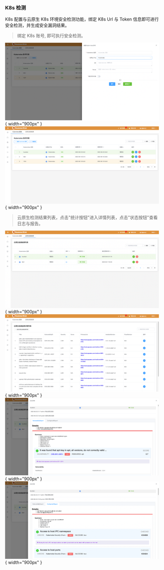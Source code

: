 ### K8s 检测

K8s 配置与云原生 K8s 环境安全检测功能，绑定 K8s Url 与 Token 信息即可进行安全检测，并生成安全漏洞结果。

> 绑定 K8s 账号, 即可执行安全检测。

![K8s](../img/user/k8s1.png){ width="900px" }
![K8s](../img/user/k8s2.png){ width="900px" }

> 云原生检测结果列表，点击"统计按钮"进入详情列表，点击"状态按钮"查看日志与报告。

![K8s](../img/user/k8s3.png){ width="900px" }
![K8s](../img/user/k8s4.png){ width="900px" }
![K8s](../img/user/k8s5.png){ width="900px" }
![K8s](../img/user/k8s6.png){ width="900px" }
